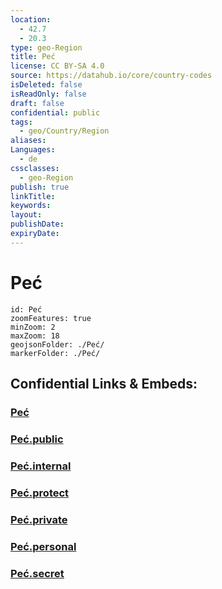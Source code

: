 ```yaml
---
location:
  - 42.7
  - 20.3
type: geo-Region
title: Peć
license: CC BY-SA 4.0
source: https://datahub.io/core/country-codes
isDeleted: false
isReadOnly: false
draft: false
confidential: public
tags:
  - geo/Country/Region
aliases:
Languages:
  - de
cssclasses:
  - geo-Region
publish: true
linkTitle:
keywords:
layout:
publishDate:
expiryDate:
---
```


# Peć

```leaflet
id: Peć
zoomFeatures: true 
minZoom: 2 
maxZoom: 18
geojsonFolder: ./Peć/
markerFolder: ./Peć/
```


## Confidential Links & Embeds: 

### [Peć](/_Standards/Earth/Continent/Europe/Europe~South/Kosovo/districts~Kosovo/Pećki/counties~Pećki/Peć.md) 

### [Peć.public](/_public/Earth/Continent/Europe/Europe~South/Kosovo/districts~Kosovo/Pećki/counties~Pećki/Peć.public.md) 

### [Peć.internal](/_internal/Earth/Continent/Europe/Europe~South/Kosovo/districts~Kosovo/Pećki/counties~Pećki/Peć.internal.md) 

### [Peć.protect](/_protect/Earth/Continent/Europe/Europe~South/Kosovo/districts~Kosovo/Pećki/counties~Pećki/Peć.protect.md) 

### [Peć.private](/_private/Earth/Continent/Europe/Europe~South/Kosovo/districts~Kosovo/Pećki/counties~Pećki/Peć.private.md) 

### [Peć.personal](/_personal/Earth/Continent/Europe/Europe~South/Kosovo/districts~Kosovo/Pećki/counties~Pećki/Peć.personal.md) 

### [Peć.secret](/_secret/Earth/Continent/Europe/Europe~South/Kosovo/districts~Kosovo/Pećki/counties~Pećki/Peć.secret.md)

